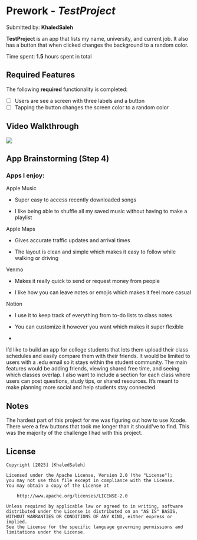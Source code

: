# Prework - *TestProject*

Submitted by: **KhaledSaleh**

**TestProject** is an app that lists my name, university, and current job. It also has a button that when clicked changes the background to a random color.

Time spent: **1.5** hours spent in total

## Required Features

The following **required** functionality is completed:

- [ ] Users are see a screen with three labels and a button
- [ ] Tapping the button changes the screen color to a random color
 
## Video Walkthrough


<div>
    <a href="https://www.loom.com/share/4527aacec523485797f695c972d06c1b">
    </a>
    <a href="https://www.loom.com/share/4527aacec523485797f695c972d06c1b">
      <img style="max-width:300px;" src="https://cdn.loom.com/sessions/thumbnails/4527aacec523485797f695c972d06c1b-0a0515e5915cf33a-full-play.gif">
    </a>
  </div>

## App Brainstorming (Step 4)

### Apps I enjoy:

Apple Music

- Super easy to access recently downloaded songs

- I like being able to shuffle all my saved music without having to make a playlist

Apple Maps

- Gives accurate traffic updates and arrival times

- The layout is clean and simple which makes it easy to follow while walking or driving

Venmo

- Makes it really quick to send or request money from people

- I like how you can leave notes or emojis which makes it feel more casual

Notion

- I use it to keep track of everything from to-do lists to class notes

- You can customize it however you want which makes it super flexible
- 

I’d like to build an app for college students that lets them upload their class schedules and easily compare them with their friends. It would be limited to users with a .edu email so it stays within the student community. The main features would be adding friends, viewing shared free time, and seeing which classes overlap. I also want to include a section for each class where users can post questions, study tips, or shared resources. It’s meant to make planning more social and help students stay connected.

## Notes

The hardest part of this project for me was figuring out how to use Xcode. There were a few buttons that took me longer than it should've to find. This was the majority of the challenge I had with this project.

## License

    Copyright [2025] [KhaledSaleh]

    Licensed under the Apache License, Version 2.0 (the "License");
    you may not use this file except in compliance with the License.
    You may obtain a copy of the License at

        http://www.apache.org/licenses/LICENSE-2.0

    Unless required by applicable law or agreed to in writing, software
    distributed under the License is distributed on an "AS IS" BASIS,
    WITHOUT WARRANTIES OR CONDITIONS OF ANY KIND, either express or implied.
    See the License for the specific language governing permissions and
    limitations under the License.
